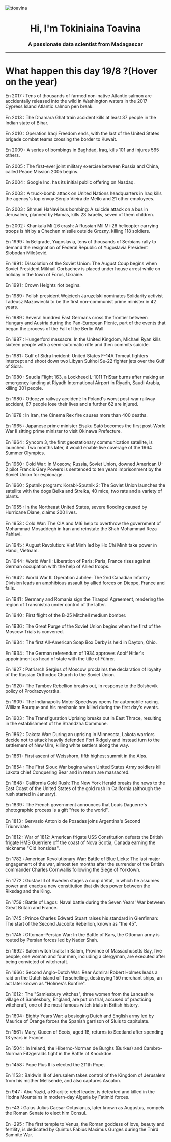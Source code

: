 
<p align="left"> <img src="https://komarev.com/ghpvc/?username=ttoavina&label=Profile%20views&color=0e75b6&style=flat" alt="ttoavina" /> </p>
<h1 align="center">Hi, I'm Tokiniaina Toavina</h1>
<h3 align="center">A passionate data scientist from Madagascar</h3>
    
<hr/>
<h1> What happen this day 19/8 ?(Hover on the year)</h1>

En 2017 : Tens of thousands of farmed non-native Atlantic salmon are accidentally released into the wild in Washington waters in the 2017 Cypress Island Atlantic salmon pen break.
<br/><br/>
En 2013 : The Dhamara Ghat train accident kills at least 37 people in the Indian state of Bihar.
<br/><br/>
En 2010 : Operation Iraqi Freedom ends, with the last of the United States brigade combat teams crossing the border to Kuwait.
<br/><br/>
En 2009 : A series of bombings in Baghdad, Iraq, kills 101 and injures 565 others.
<br/><br/>
En 2005 : The first-ever joint military exercise between Russia and China, called Peace Mission 2005 begins.
<br/><br/>
En 2004 : Google Inc. has its initial public offering on Nasdaq.
<br/><br/>
En 2003 : A truck-bomb attack on United Nations headquarters in Iraq kills the agency's top envoy Sérgio Vieira de Mello and 21 other employees.
<br/><br/>
En 2003 : Shmuel HaNavi bus bombing: A suicide attack on a bus in Jerusalem, planned by Hamas, kills 23 Israelis, seven of them children.
<br/><br/>
En 2002 : Khankala Mi-26 crash: A Russian Mil Mi-26 helicopter carrying troops is hit by a Chechen missile outside Grozny, killing 118 soldiers.
<br/><br/>
En 1999 : In Belgrade, Yugoslavia, tens of thousands of Serbians rally to demand the resignation of Federal Republic of Yugoslavia President Slobodan Milošević.
<br/><br/>
En 1991 : Dissolution of the Soviet Union: The August Coup begins when Soviet President Mikhail Gorbachev is placed under house arrest while on holiday in the town of Foros, Ukraine.
<br/><br/>
En 1991 : Crown Heights riot begins.
<br/><br/>
En 1989 : Polish president Wojciech Jaruzelski nominates Solidarity activist Tadeusz Mazowiecki to be the first non-communist prime minister in 42 years.
<br/><br/>
En 1989 : Several hundred East Germans cross the frontier between Hungary and Austria during the Pan-European Picnic, part of the events that began the process of the Fall of the Berlin Wall.
<br/><br/>
En 1987 : Hungerford massacre: In the United Kingdom, Michael Ryan kills sixteen people with a semi-automatic rifle and then commits suicide.
<br/><br/>
En 1981 : Gulf of Sidra Incident: United States F-14A Tomcat fighters intercept and shoot down two Libyan Sukhoi Su-22 fighter jets over the Gulf of Sidra.
<br/><br/>
En 1980 : Saudia Flight 163, a Lockheed L-1011 TriStar burns after making an emergency landing at Riyadh International Airport in Riyadh, Saudi Arabia, killing 301 people.
<br/><br/>
En 1980 : Otłoczyn railway accident: In Poland's worst post-war railway accident, 67 people lose their lives and a further 62 are injured.
<br/><br/>
En 1978 : In Iran, the Cinema Rex fire causes more than 400 deaths.
<br/><br/>
En 1965 : Japanese prime minister Eisaku Satō becomes the first post-World War II sitting prime minister to visit Okinawa Prefecture.
<br/><br/>
En 1964 : Syncom 3, the first geostationary communication satellite, is launched. Two months later, it would enable live coverage of the 1964 Summer Olympics.
<br/><br/>
En 1960 : Cold War: In Moscow, Russia, Soviet Union, downed American U-2 pilot Francis Gary Powers is sentenced to ten years imprisonment by the Soviet Union for espionage.
<br/><br/>
En 1960 : Sputnik program: Korabl-Sputnik 2: The Soviet Union launches the satellite with the dogs Belka and Strelka, 40 mice, two rats and a variety of plants.
<br/><br/>
En 1955 : In the Northeast United States, severe flooding caused by Hurricane Diane, claims 200 lives.
<br/><br/>
En 1953 : Cold War: The CIA and MI6 help to overthrow the government of Mohammad Mosaddegh in Iran and reinstate the Shah Mohammad Reza Pahlavi.
<br/><br/>
En 1945 : August Revolution: Viet Minh led by Ho Chi Minh take power in Hanoi, Vietnam.
<br/><br/>
En 1944 : World War II: Liberation of Paris: Paris, France rises against German occupation with the help of Allied troops.
<br/><br/>
En 1942 : World War II: Operation Jubilee: The 2nd Canadian Infantry Division leads an amphibious assault by allied forces on Dieppe, France and fails.
<br/><br/>
En 1941 : Germany and Romania sign the Tiraspol Agreement, rendering the region of Transnistria under control of the latter.
<br/><br/>
En 1940 : First flight of the B-25 Mitchell medium bomber.
<br/><br/>
En 1936 : The Great Purge of the Soviet Union begins when the first of the Moscow Trials is convened.
<br/><br/>
En 1934 : The first All-American Soap Box Derby is held in Dayton, Ohio.
<br/><br/>
En 1934 : The German referendum of 1934 approves Adolf Hitler's appointment as head of state with the title of Führer.
<br/><br/>
En 1927 : Patriarch Sergius of Moscow proclaims the declaration of loyalty of the Russian Orthodox Church to the Soviet Union.
<br/><br/>
En 1920 : The Tambov Rebellion breaks out, in response to the Bolshevik policy of Prodrazvyorstka.
<br/><br/>
En 1909 : The Indianapolis Motor Speedway opens for automobile racing. William Bourque and his mechanic are killed during the first day's events.
<br/><br/>
En 1903 : The Transfiguration Uprising breaks out in East Thrace, resulting in the establishment of the Strandzha Commune.
<br/><br/>
En 1862 : Dakota War: During an uprising in Minnesota, Lakota warriors decide not to attack heavily defended Fort Ridgely and instead turn to the settlement of New Ulm, killing white settlers along the way.
<br/><br/>
En 1861 : First ascent of Weisshorn, fifth highest summit in the Alps.
<br/><br/>
En 1854 : The First Sioux War begins when United States Army soldiers kill Lakota chief Conquering Bear and in return are massacred.
<br/><br/>
En 1848 : California Gold Rush: The New York Herald breaks the news to the East Coast of the United States of the gold rush in California (although the rush started in January).
<br/><br/>
En 1839 : The French government announces that Louis Daguerre's photographic process is a gift "free to the world".
<br/><br/>
En 1813 : Gervasio Antonio de Posadas joins Argentina's Second Triumvirate.
<br/><br/>
En 1812 : War of 1812: American frigate USS Constitution defeats the British frigate HMS Guerriere off the coast of Nova Scotia, Canada earning the nickname "Old Ironsides".
<br/><br/>
En 1782 : American Revolutionary War: Battle of Blue Licks: The last major engagement of the war, almost ten months after the surrender of the British commander Charles Cornwallis following the Siege of Yorktown.
<br/><br/>
En 1772 : Gustav III of Sweden stages a coup d'état, in which he assumes power and enacts a new constitution that divides power between the Riksdag and the King.
<br/><br/>
En 1759 : Battle of Lagos: Naval battle during the Seven Years' War between Great Britain and France.
<br/><br/>
En 1745 : Prince Charles Edward Stuart raises his standard in Glenfinnan: The start of the Second Jacobite Rebellion, known as "the 45".
<br/><br/>
En 1745 : Ottoman–Persian War: In the Battle of Kars, the Ottoman army is routed by Persian forces led by Nader Shah.
<br/><br/>
En 1692 : Salem witch trials: In Salem, Province of Massachusetts Bay, five people, one woman and four men, including a clergyman, are executed after being convicted of witchcraft.
<br/><br/>
En 1666 : Second Anglo-Dutch War: Rear Admiral Robert Holmes leads a raid on the Dutch island of Terschelling, destroying 150 merchant ships, an act later known as "Holmes's Bonfire".
<br/><br/>
En 1612 : The "Samlesbury witches", three women from the Lancashire village of Samlesbury, England, are put on trial, accused of practicing witchcraft, one of the most famous witch trials in British history.
<br/><br/>
En 1604 : Eighty Years War: a besieging Dutch and English army led by Maurice of Orange forces the Spanish garrison of Sluis to capitulate.
<br/><br/>
En 1561 : Mary, Queen of Scots, aged 18, returns to Scotland after spending 13 years in France.
<br/><br/>
En 1504 : In Ireland, the Hiberno-Norman de Burghs (Burkes) and Cambro-Norman Fitzgeralds fight in the Battle of Knockdoe.
<br/><br/>
En 1458 : Pope Pius II is elected the 211th Pope.
<br/><br/>
En 1153 : Baldwin III of Jerusalem takes control of the Kingdom of Jerusalem from his mother Melisende, and also captures Ascalon.
<br/><br/>
En 947 : Abu Yazid, a Kharijite rebel leader, is defeated and killed in the Hodna Mountains in modern-day Algeria by Fatimid forces.
<br/><br/>
En -43 : Gaius Julius Caesar Octavianus, later known as Augustus, compels the Roman Senate to elect him Consul.
<br/><br/>
En -295 : The first temple to Venus, the Roman goddess of love, beauty and fertility, is dedicated by Quintus Fabius Maximus Gurges during the Third Samnite War.
<br/><br/>
